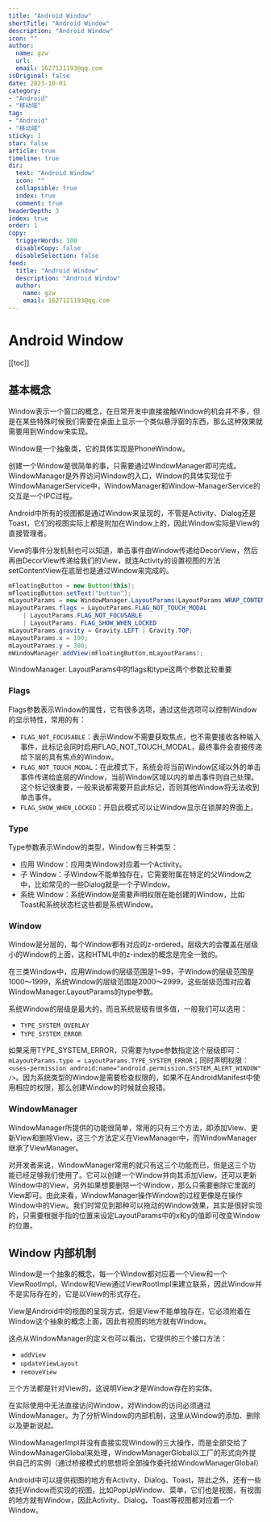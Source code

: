 ```yaml
---
title: "Android Window"
shortTitle: "Android Window"
description: "Android Window"
icon: ""
author: 
  name: gzw
  url: 
  email: 1627121193@qq.com
isOriginal: false
date: 2023-10-01
category: 
- "Android"
- "移动端"
tag:
- "Android"
- "移动端"
sticky: 1
star: false
article: true
timeline: true
dir:
  text: "Android Window"
  icon: ""
  collapsible: true
  index: true
  comment: true
headerDepth: 3
index: true
order: 1
copy:
  triggerWords: 100
  disableCopy: false
  disableSelection: false
feed:
  title: "Android Window"
  description: "Android Window"
  author:
    name: gzw
    email: 1627121193@qq.com
---
```






# Android Window

[[toc]]



## 基本概念

Window表示一个窗口的概念，在日常开发中直接接触Window的机会并不多，但是在某些特殊时候我们需要在桌面上显示一个类似悬浮窗的东西，那么这种效果就需要用到Window来实现。

Window是一个抽象类，它的具体实现是PhoneWindow。

创建一个Window是很简单的事，只需要通过WindowManager即可完成。WindowManager是外界访问Window的入口，Window的具体实现位于WindowManagerService中，WindowManager和Window-ManagerService的交互是一个IPC过程。

Android中所有的视图都是通过Window来呈现的，不管是Activity、Dialog还是Toast，它们的视图实际上都是附加在Window上的，因此Window实际是View的直接管理者。

View的事件分发机制也可以知道，单击事件由Window传递给DecorView，然后再由DecorView传递给我们的View，就连Activity的设置视图的方法setContentView在底层也是通过Window来完成的。

```java
mFloatingButton = new Button(this);
mFloatingButton.setText("button");
mLayoutParams = new WindowManager.LayoutParams(LayoutParams.WRAP_CONTENT,LayoutParams.WRAP_CONTENT,0,0,PixelFormat.TRANSPARENT);
mLayoutParams.flags = LayoutParams.FLAG_NOT_TOUCH_MODAL
    | LayoutParams.FLAG_NOT_FOCUSABLE
    | LayoutParams. FLAG_SHOW_WHEN_LOCKED
mLayoutParams.gravity = Gravity.LEFT | Gravity.TOP;
mLayoutParams.x = 100;
mLayoutParams.y = 300;
mWindowManager.addView(mFloatingButton,mLayoutParams);
```

WindowManager. LayoutParams中的flags和type这两个参数比较重要



### Flags

Flags参数表示Window的属性，它有很多选项，通过这些选项可以控制Window的显示特性，常用的有：

- `FLAG_NOT_FOCUSABLE`：表示Window不需要获取焦点，也不需要接收各种输入事件，此标记会同时启用FLAG_NOT_TOUCH_MODAL，最终事件会直接传递给下层的具有焦点的Window。
- `FLAG_NOT_TOUCH_MODAL`：在此模式下，系统会将当前Window区域以外的单击事件传递给底层的Window，当前Window区域以内的单击事件则自己处理。这个标记很重要，一般来说都需要开启此标记，否则其他Window将无法收到单击事件。
- `FLAG_SHOW_WHEN_LOCKED`：开启此模式可以让Window显示在锁屏的界面上。



### Type

Type参数表示Window的类型，Window有三种类型：

- 应用 Window：应用类Window对应着一个Activity。
- 子 Window：子Window不能单独存在，它需要附属在特定的父Window之中，比如常见的一些Dialog就是一个子Window。
- 系统 Window：系统Window是需要声明权限在能创建的Window，比如Toast和系统状态栏这些都是系统Window。



### Window

Window是分层的，每个Window都有对应的z-ordered，层级大的会覆盖在层级小的Window的上面，这和HTML中的z-index的概念是完全一致的。

在三类Window中，应用Window的层级范围是1~99，子Window的层级范围是1000～1999，系统Window的层级范围是2000～2999，这些层级范围对应着WindowManager.LayoutParams的type参数。

系统Window的层级是最大的，而且系统层级有很多值，一般我们可以选用：

- `TYPE_SYSTEM_OVERLAY`
- `TYPE_SYSTEM_ERROR`

如果采用TYPE_SYSTEM_ERROR，只需要为type参数指定这个层级即可：`mLayoutParams.type = LayoutParams.TYPE_SYSTEM_ERROR`；同时声明权限：`<uses-permission android:name="android.permission.SYSTEM_ALERT_WINDOW" />`。因为系统类型的Window是需要检查权限的，如果不在AndroidManifest中使用相应的权限，那么创建Window的时候就会报错。



### WindowManager

WindowManager所提供的功能很简单，常用的只有三个方法，即添加View、更新View和删除View，这三个方法定义在ViewManager中，而WindowManager继承了ViewManager。

对开发者来说，WindowManager常用的就只有这三个功能而已，但是这三个功能已经足够我们使用了。它可以创建一个Window并向其添加View，还可以更新Window中的View，另外如果想要删除一个Window，那么只需要删除它里面的View即可。由此来看，WindowManager操作Window的过程更像是在操作Window中的View。我们时常见到那种可以拖动的Window效果，其实是很好实现的，只需要根据手指的位置来设定LayoutParams中的x和y的值即可改变Window的位置。



## Window 内部机制

Window是一个抽象的概念，每一个Window都对应着一个View和一个ViewRootImpl，Window和View通过ViewRootImpl来建立联系，因此Window并不是实际存在的，它是以View的形式存在。

View是Android中的视图的呈现方式，但是View不能单独存在，它必须附着在Window这个抽象的概念上面，因此有视图的地方就有Window。

这点从WindowManager的定义也可以看出，它提供的三个接口方法：

- `addView`
- `updateViewLayout`
- `removeView`

三个方法都是针对View的，这说明View才是Window存在的实体。

在实际使用中无法直接访问Window，对Window的访问必须通过WindowManager。为了分析Window的内部机制，这里从Window的添加、删除以及更新说起。

WindowManagerImpl并没有直接实现Window的三大操作，而是全部交给了WindowManagerGlobal来处理，WindowManagerGlobal以工厂的形式向外提供自己的实例（通过桥接模式的思想将全部操作委托给WindowManagerGlobal）

Android中可以提供视图的地方有Activity、Dialog、Toast，除此之外，还有一些依托Window而实现的视图，比如PopUpWindow、菜单，它们也是视图，有视图的地方就有Window，因此Activity、Dialog、Toast等视图都对应着一个Window。





